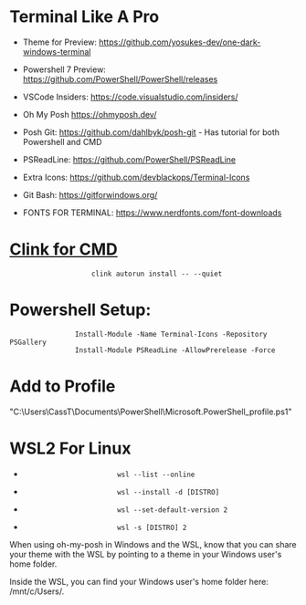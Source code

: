 # Terminal Like A Pro


* Theme for Preview: https://github.com/yosukes-dev/one-dark-windows-terminal
* Powershell 7 Preview: https://github.com/PowerShell/PowerShell/releases
* VSCode Insiders: https://code.visualstudio.com/insiders/


* Oh My Posh https://ohmyposh.dev/    
* Posh Git: https://github.com/dahlbyk/posh-git - Has tutorial for both Powershell and CMD
* PSReadLine: https://github.com/PowerShell/PSReadLine  
* Extra Icons: https://github.com/devblackops/Terminal-Icons    
* Git Bash: https://gitforwindows.org/  
* FONTS FOR TERMINAL: https://www.nerdfonts.com/font-downloads             


# [Clink for CMD](https://github.com/chrisant996/clink/releases)


						clink autorun install -- --quiet


# Powershell Setup:

					Install-Module -Name Terminal-Icons -Repository PSGallery 
					Install-Module PSReadLine -AllowPrerelease -Force

# Add to Profile 
"C:\Users\CassT\Documents\PowerShell\Microsoft.PowerShell_profile.ps1"


# WSL2 For Linux


*                            wsl --list --online

*                            wsl --install -d [DISTRO]

*                            wsl --set-default-version 2

*                            wsl -s [DISTRO] 2


When using oh-my-posh in Windows and the WSL, know that you can share your theme with the WSL by pointing to a theme in your Windows user's home folder.

Inside the WSL, you can find your Windows user's home folder here: /mnt/c/Users/<WINDOWSUSERNAME>.



